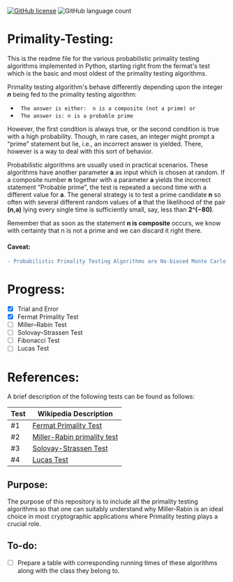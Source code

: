 [![GitHub license](https://img.shields.io/github/license/aaqibb13/Primality-Testing)](https://github.com/aaqibb13/Primality-Testing/blob/master/LICENSE) ![GitHub language count](https://img.shields.io/github/languages/count/aaqibb13/Primality-Testing?color=brightgreen)

# Primality-Testing:
This is the readme file for the various probabilistic primality testing algorithms implemented in Python, starting right from the fermat's test which is the basic and most oldest of the primality testing algorithms.

Primality testing algorithm's behave differently depending upon the integer ***n*** being fed to the primality testing algorithm:
* ` The answer is either:  n is a composite (not a prime) or`
* ` The answer is: n is a probable prime`

However, the first condition is always true, or the second condition is true with a high probability. Though, in rare cases, an integer might prompt a “prime” statement but lie, i.e., an incorrect answer is yielded. There, however is a way to deal with this sort of behavior.

Probabilistic algorithms are usually used in practical scenarios. These algorithms have another parameter **a** as input which is chosen at random. 
If a composite number **n** together with a parameter **a** yields the incorrect statement “Probable prime”, the test is repeated a second time with a different value for **a**. 
The general strategy is to test a prime candidate **n** so often with several different random values of **a** that the likelihood of the pair **(n,a)** lying every single time is sufficiently small, say, less than **2^(−80)**.

Remember that as soon as the statement **n is composite** occurs, we know with certainty that n is not a prime and we can discard it right there.

#### Caveat:
``` diff 
- Probabilistic Primality Testing Algorithms are No-biased Monte Carlo algorithms which means that, when the algorithms output No, the answer is correct. Whereas the output Yes comes with some chances of error. In order for these algorithms to be useful, the error probabilities should be low 
```

# Progress: 
- [x] Trial and Error 
- [x] Fermat Primality Test
- [ ] Miller–Rabin Test
- [ ] Solovay–Strassen Test
- [ ] Fibonacci Test
- [ ] Lucas Test
# References:
A brief description of the following tests can be found as follows: 

| Test                  | Wikipedia Description                                                                            |
| --------------------- | ------------------------------------------------------------------------------------------------ |
| #1                    | [Fermat Primality Test](https://en.wikipedia.org/wiki/Fermat_primality_test)                     |
| #2                    | [Miller-Rabin primality test](https://en.wikipedia.org/wiki/Miller%E2%80%93Rabin_primality_test) |
| #3                    | [Solovay-Strassen Test](https://en.wikipedia.org/wiki/Solovay%E2%80%93Strassen_primality_test)   |
| #4                    | [Lucas Test](https://en.wikipedia.org/wiki/Lucas_primality_test)                                 |


## Purpose:
The purpose of this repository is to include all the primality testing algorithms so that one can suitably understand why Miller-Rabin is an ideal choice in most cryptographic applications where Primality testing plays a crucial role.

## To-do:
- [ ] Prepare a table with corresponding running times of these algorithms along with the class they belong to.
